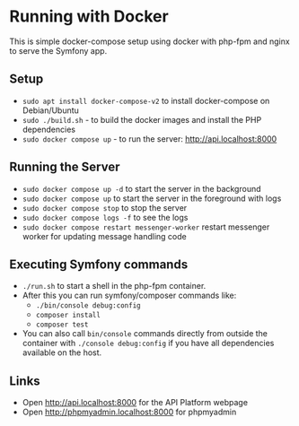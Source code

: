 # Running with Docker

This is simple docker-compose setup using docker with php-fpm and nginx to serve
the Symfony app.

## Setup

* `sudo apt install docker-compose-v2` to install docker-compose on Debian/Ubuntu
* `sudo ./build.sh` - to build the docker images and install the PHP dependencies
* `sudo docker compose up` - to run the server: http://api.localhost:8000

## Running the Server

* `sudo docker compose up -d` to start the server in the background
* `sudo docker compose up` to start the server in the foreground with logs
* `sudo docker compose stop` to stop the server
* `sudo docker compose logs -f` to see the logs
* `sudo docker compose restart messenger-worker` restart messenger worker for updating message handling code

## Executing Symfony commands

* `./run.sh` to start a shell in the php-fpm container.
* After this you can run symfony/composer commands like:
  * `./bin/console debug:config`
  * `composer install`
  * `composer test`
* You can also call `bin/console` commands directly from outside the container with `./console debug:config`
  if you have all dependencies available on the host.

## Links

* Open http://api.localhost:8000 for the API Platform webpage
* Open http://phpmyadmin.localhost:8000 for phpmyadmin
